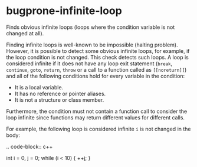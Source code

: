 bugprone-infinite-loop
======================

Finds obvious infinite loops (loops where the condition variable is not
changed at all).

Finding infinite loops is well-known to be impossible (halting problem).
However, it is possible to detect some obvious infinite loops, for
example, if the loop condition is not changed. This check detects such
loops. A loop is considered infinite if it does not have any loop exit
statement (`break`, `continue`, `goto`, `return`, `throw` or a call to a
function called as `[[noreturn]]`) and all of the following conditions
hold for every variable in the condition:

-   It is a local variable.
-   It has no reference or pointer aliases.
-   It is not a structure or class member.

Furthermore, the condition must not contain a function call to consider
the loop infinite since functions may return different values for
different calls.

For example, the following loop is considered infinite `i` is not
changed in the body:

.. code-block:: c++

int i = 0, j = 0; while (i \< 10) { ++j; }
